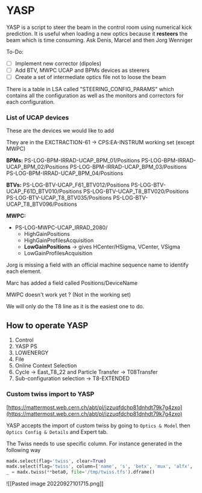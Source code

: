 # YASP

YASP is a script to steer the beam in the control room using numerical kick prediction.
It is useful when loading a new optics because it **resteers** the beam which is time consuming.
Ask Denis, Marcel and then Jorg Wenniger

To-Do:
* [ ] Implement new corrector (dipoles)
* [ ] Add BTV, MWPC UCAP and BPMs devices as steerers
* [ ] Create a set of intermediate optics file not to loose the beam

There is a table in LSA called "STEERING_CONFIG_PARAMS" which contains all the configuration as well as the monitors and correctors for each configuration.

### List of UCAP devices

These are the devices we would like to add

They are in the EXCTRACTION-61 -> CPS:EA-INSTRUM working set (except MWPC)

**BPMs:**
PS-LOG-BPM-IRRAD-UCAP_BPM_01/Positions
PS-LOG-BPM-IRRAD-UCAP_BPM_02/Positions
PS-LOG-BPM-IRRAD-UCAP_BPM_03/Positions
PS-LOG-BPM-IRRAD-UCAP_BPM_04/Positions

**BTVs:**
PS-LOG-BTV-UCAP_F61_BTV012/Positions
PS-LOG-BTV-UCAP_F61D_BTV010/Positions
PS-LOG-BTV-UCAP_T8_BTV020/Positions
PS-LOG-BTV-UCAP_T8_BTV035/Positions
PS-LOG-BTV-UCAP_T8_BTV096/Positions

**MWPC:**
* PS-LOG-MWPC-UCAP_IRRAD_2080/
	* HighGainPositions
	* HighGainProfilesAcquisition
	* **LowGainPositions** -> gives HCenter/HSigma, VCenter, VSigma
	* LowGainProfilesAcquisition

Jorg is missing a field with an official machine sequence name to identify each element.

Marc has added a field called Positions/DeviceName

MWPC doesn't work yet ? (Not in the working set)

We will only do the T8 line as it is the easiest one to do.

## How to operate YASP

1) Control
2) YASP PS
3) LOWENERGY
4) File
5) Online Context Selection
6) Cycle -> East_T8_22 and Particle Transfer -> T08Transfer
7) Sub-configuration selection -> T8-EXTENDED


### Custom twiss import to YASP
[https://mattermost.web.cern.ch/abt/pl/jzzuqfdchp81dnhdt79k7g4zxo](https://mattermost.web.cern.ch/abt/pl/jzzuqfdchp81dnhdt79k7g4zxo)

YASP accepts the import of custom twiss by going to `Optics & Model` then `Optics Config & Details` and Expert tab.

The Twiss needs to use specific column. For instance generated in the following way
```python
madx.select(flag='twiss', clear=True)
madx.select(flag='twiss', column=['name', 's', 'betx', 'mux', 'alfx', 'dx', 'bety', 'muy', 'alfy', 'dy', 'l',  'angle', 'k1l', 'k2l'])
_ = madx.twiss(**beta0, file='/tmp/twiss.tfs').dframe()
```
![[Pasted image 20220927101715.png]]
